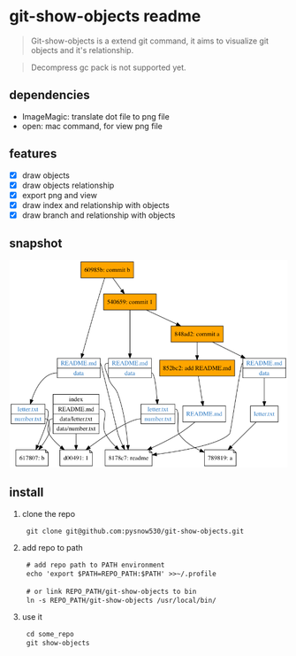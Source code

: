 # git-show-objects readme

> Git-show-objects is a extend git command, it aims to visualize git objects and it's relationship.

> Decompress gc pack is not supported yet.

## dependencies

* ImageMagic: translate dot file to png file
* open: mac command, for view png file

## features

* [x] draw objects
* [x] draw objects relationship
* [x] export png and view
* [x] draw index and relationship with objects
* [x] draw branch and relationship with objects

## snapshot

![objects.png](snapshot/objects.png)

## install

1. clone the repo

        git clone git@github.com:pysnow530/git-show-objects.git

2. add repo to path

        # add repo path to PATH environment
        echo 'export $PATH=REPO_PATH:$PATH' >>~/.profile

        # or link REPO_PATH/git-show-objects to bin
        ln -s REPO_PATH/git-show-objects /usr/local/bin/

3. use it

        cd some_repo
        git show-objects
